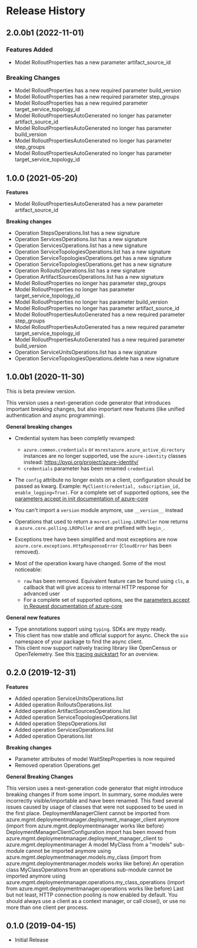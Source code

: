 # Release History

## 2.0.0b1 (2022-11-01)

### Features Added

  - Model RolloutProperties has a new parameter artifact_source_id

### Breaking Changes

  - Model RolloutProperties has a new required parameter build_version
  - Model RolloutProperties has a new required parameter step_groups
  - Model RolloutProperties has a new required parameter target_service_topology_id
  - Model RolloutPropertiesAutoGenerated no longer has parameter artifact_source_id
  - Model RolloutPropertiesAutoGenerated no longer has parameter build_version
  - Model RolloutPropertiesAutoGenerated no longer has parameter step_groups
  - Model RolloutPropertiesAutoGenerated no longer has parameter target_service_topology_id

## 1.0.0 (2021-05-20)

**Features**

  - Model RolloutPropertiesAutoGenerated has a new parameter artifact_source_id

**Breaking changes**

  - Operation StepsOperations.list has a new signature
  - Operation ServicesOperations.list has a new signature
  - Operation ServicesOperations.list has a new signature
  - Operation ServiceTopologiesOperations.list has a new signature
  - Operation ServiceTopologiesOperations.get has a new signature
  - Operation ServiceTopologiesOperations.get has a new signature
  - Operation RolloutsOperations.list has a new signature
  - Operation ArtifactSourcesOperations.list has a new signature
  - Model RolloutProperties no longer has parameter step_groups
  - Model RolloutProperties no longer has parameter target_service_topology_id
  - Model RolloutProperties no longer has parameter build_version
  - Model RolloutProperties no longer has parameter artifact_source_id
  - Model RolloutPropertiesAutoGenerated has a new required parameter step_groups
  - Model RolloutPropertiesAutoGenerated has a new required parameter target_service_topology_id
  - Model RolloutPropertiesAutoGenerated has a new required parameter build_version
  - Operation ServiceUnitsOperations.list has a new signature
  - Operation ServiceTopologiesOperations.delete has a new signature

## 1.0.0b1 (2020-11-30)

This is beta preview version.

This version uses a next-generation code generator that introduces important breaking changes, but also important new features (like unified authentication and async programming).

**General breaking changes**

- Credential system has been completly revamped:

  - `azure.common.credentials` or `msrestazure.azure_active_directory` instances are no longer supported, use the `azure-identity` classes instead: https://pypi.org/project/azure-identity/
  - `credentials` parameter has been renamed `credential`

- The `config` attribute no longer exists on a client, configuration should be passed as kwarg. Example: `MyClient(credential, subscription_id, enable_logging=True)`. For a complete set of
  supported options, see the [parameters accept in init documentation of azure-core](https://github.com/Azure/azure-sdk-for-python/blob/main/sdk/core/azure-core/CLIENT_LIBRARY_DEVELOPER.md#available-policies)
- You can't import a `version` module anymore, use `__version__` instead
- Operations that used to return a `msrest.polling.LROPoller` now returns a `azure.core.polling.LROPoller` and are prefixed with `begin_`.
- Exceptions tree have been simplified and most exceptions are now `azure.core.exceptions.HttpResponseError` (`CloudError` has been removed).
- Most of the operation kwarg have changed. Some of the most noticeable:

  - `raw` has been removed. Equivalent feature can be found using `cls`, a callback that will give access to internal HTTP response for advanced user
  - For a complete set of
  supported options, see the [parameters accept in Request documentation of azure-core](https://github.com/Azure/azure-sdk-for-python/blob/main/sdk/core/azure-core/CLIENT_LIBRARY_DEVELOPER.md#available-policies)

**General new features**

- Type annotations support using `typing`. SDKs are mypy ready.
- This client has now stable and official support for async. Check the `aio` namespace of your package to find the async client.
- This client now support natively tracing library like OpenCensus or OpenTelemetry. See this [tracing quickstart](https://github.com/Azure/azure-sdk-for-python/tree/main/sdk/core/azure-core-tracing-opentelemetry) for an overview.

## 0.2.0 (2019-12-31)

**Features**

  - Added operation ServiceUnitsOperations.list
  - Added operation RolloutsOperations.list
  - Added operation ArtifactSourcesOperations.list
  - Added operation ServiceTopologiesOperations.list
  - Added operation StepsOperations.list
  - Added operation ServicesOperations.list
  - Added operation Operations.list

**Breaking changes**

  - Parameter attributes of model WaitStepProperties is now required
  - Removed operation Operations.get

**General Breaking Changes**

This version uses a next-generation code generator that might introduce
breaking changes if from some import. In summary, some modules were
incorrectly visible/importable and have been renamed. This fixed several
issues caused by usage of classes that were not supposed to be used in
the first place. DeploymentManagerClient cannot be imported from
azure.mgmt.deploymentmanager.deployment_manager_client anymore (import
from azure.mgmt.deploymentmanager works like before)
DeploymentManagerClientConfiguration import has been moved from
azure.mgmt.deploymentmanager.deployment_manager_client to
azure.mgmt.deploymentmanager A model MyClass from a "models" sub-module
cannot be imported anymore using
azure.mgmt.deploymentmanager.models.my_class (import from
azure.mgmt.deploymentmanager.models works like before) An operation
class MyClassOperations from an operations sub-module cannot be imported
anymore using
azure.mgmt.deploymentmanager.operations.my_class_operations (import
from azure.mgmt.deploymentmanager.operations works like before) Last but
not least, HTTP connection pooling is now enabled by default. You should
always use a client as a context manager, or call close(), or use no
more than one client per process.

## 0.1.0 (2019-04-15)

  - Initial Release